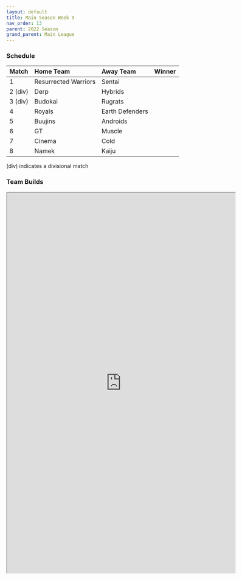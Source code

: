 ```yaml
---
layout: default
title: Main Season Week 9
nav_order: 13
parent: 2022 Season
grand_parent: Main League
---
```

### Schedule

| Match   | Home Team            | Away Team       | Winner |
|:--------|:---------------------|:----------------|:-------|
| 1       | Resurrected Warriors | Sentai          |        |
| 2 (div) | Derp                 | Hybrids         |        |
| 3 (div) | Budokai              | Rugrats         |        |
| 4       | Royals               | Earth Defenders |        |
| 5       | Buujins              | Androids        |        |
| 6       | GT                   | Muscle          |        |
| 7       | Cinema               | Cold            |        |
| 8       | Namek                | Kaiju           |        |

(div) indicates a divisional match

### Team Builds 

<iframe width=600 height=1000 scrolling="yes" src="https://docs.google.com/document/d/e/2PACX-1vQGaKPVztvSrq_Hl3ZXTYKr2p2vxTv2-O5WVpLG9rb_slDUxfV2P90xm0cMGULnhxlWDGZP7FvLX-NE/pub?embedded=true"></iframe>